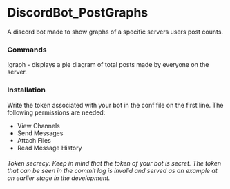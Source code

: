 # DiscordBot_PostGraphs
A discord bot made to show graphs of a specific servers users post counts.

### Commands
!graph - displays a pie diagram of total posts made by everyone on the server.

### Installation
Write the token associated with your bot in the conf file on the first line.
The following permissions are needed:
* View Channels
* Send Messages
* Attach Files
* Read Message History

###### Token secrecy: Keep in mind that the token of your bot is secret. The token that can be seen in the commit log is invalid and served as an example at an earlier stage in the development. 
